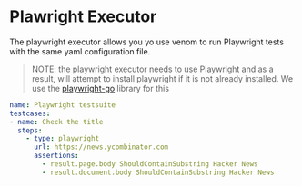 # Plawright Executor

The playwright executor allows you yo use venom to run Playwright tests
with the same yaml configuration file.

> NOTE: the playwright executor needs to use Playwright and as a result, will
> attempt to install playwright if it is not already installed.
> We use the [playwright-go](https://github.com/playwright-community/playwright-go) library for this

```yaml
name: Playwright testsuite
testcases:
- name: Check the title
  steps:
    - type: playwright
      url: https://news.ycombinator.com
      assertions:
        - result.page.body ShouldContainSubstring Hacker News
        - result.document.body ShouldContainSubstring Hacker News

```
